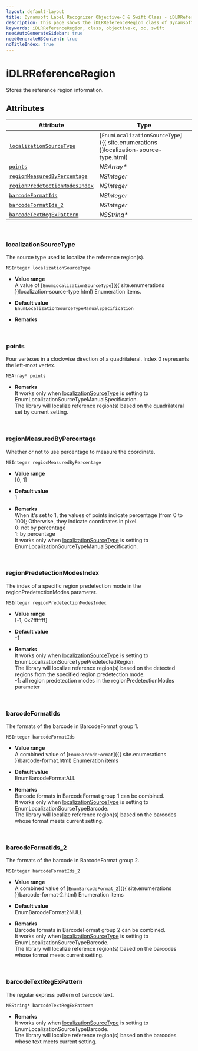 ```yaml
---
layout: default-layout
title: Dynamsoft Label Recognizer Objective-C & Swift Class - iDLRReferenceRegion
description: This page shows the iDLRReferenceRegion class of Dynamsoft Label Recognition for iOS SDK.
keywords: iDLRReferenceRegion, class, objective-c, oc, swift
needAutoGenerateSidebar: true
needGenerateH3Content: true
noTitleIndex: true
---
```



# iDLRReferenceRegion
Stores the reference region information.  
  

## Attributes
  
| Attribute | Type |
|---------- | ---- |
| [`localizationSourceType`](#localizationsourcetype) | [`EnumLocalizationSourceType`]({{ site.enumerations }}localization-source-type.html) |
| [`points`](#points) | *NSArray\** |
| [`regionMeasuredByPercentage`](#regionmeasuredbypercentage) | *NSInteger* |
| [`regionPredetectionModesIndex`](#regionpredetectionmodesindex) | *NSInteger* |
| [`barcodeFormatIds`](#barcodeformatids) | *NSInteger* |
| [`barcodeFormatIds_2`](#barcodeformatids_2) | *NSInteger* |
| [`barcodeTextRegExPattern`](#barcodetextregexpattern) | *NSString\** |

&nbsp;

### localizationSourceType
The source type used to localize the reference region(s).
```objc
NSInteger localizationSourceType
```
- **Value range**   
    A value of [`EnumLocalizationSourceType`]({{ site.enumerations }}localization-source-type.html) Enumeration items.
      
- **Default value**   
    `EnumLocalizationSourceTypeManualSpecification`
    
- **Remarks**  
    

&nbsp;

### points
Four vertexes in a clockwise direction of a quadrilateral. Index 0 represents the left-most vertex. 
```objc
NSArray* points
```
- **Remarks**   
    It works only when [localizationSourceType](#localizationsourcetype) is setting to EnumLocalizationSourceTypeManualSpecification.<br>
    The library will localize reference region(s) based on the quadrilateral set by current setting.<br>

&nbsp;

### regionMeasuredByPercentage
Whether or not to use percentage to measure the coordinate.
```objc
NSInteger regionMeasuredByPercentage
```
- **Value range**   
    [0, 1]
      
- **Default value**   
    1
    
- **Remarks**   
    When it's set to 1, the values of points indicate percentage (from 0 to 100); Otherwise, they indicate coordinates in pixel.<br> 
    0: not by percentage<br>
    1: by percentage<br>
    It works only when [localizationSourceType](#localizationsourcetype) is setting to EnumLocalizationSourceTypeManualSpecification.<br>


&nbsp;

### regionPredetectionModesIndex
The index of a specific region predetection mode in the regionPredetectionModes parameter.
```objc
NSInteger regionPredetectionModesIndex
```
- **Value range**   
    [-1, 0x7fffffff]
      
- **Default value**   
    -1
    
- **Remarks**   
    It works only when [localizationSourceType](#localizationsourcetype) is setting to EnumLocalizationSourceTypePredetectedRegion.<br>
    The library will localize reference region(s) based on the detected regions from the specified region predetection mode.<br>
    -1: all region predetection modes in the regionPredetectionModes parameter
    

&nbsp;

### barcodeFormatIds
The formats of the barcode in BarcodeFormat group 1.
```objc
NSInteger barcodeFormatIds
```
- **Value range**   
    A combined value of [`EnumBarcodeFormat`]({{ site.enumerations }}barcode-format.html) Enumeration items
      
- **Default value**   
    EnumBarcodeFormatALL
    
- **Remarks**   
    Barcode formats in BarcodeFormat group 1 can be combined.<br>
    It works only when [localizationSourceType](#localizationsourcetype) is setting to EnumLocalizationSourceTypeBarcode.<br>
    The library will localize reference region(s) based on the barcodes whose format meets current setting.  
    

&nbsp;

### barcodeFormatIds_2
The formats of the barcode in BarcodeFormat group 2.
```objc
NSInteger barcodeFormatIds_2
```
- **Value range**   
    A combined value of [`EnumBarcodeFormat_2`]({{ site.enumerations }}barcode-format-2.html) Enumeration items
      
- **Default value**   
    EnumBarcodeFormat2NULL
    
- **Remarks**   
    Barcode formats in BarcodeFormat group 2 can be combined.<br>
    It works only when [localizationSourceType](#localizationsourcetype) is setting to EnumLocalizationSourceTypeBarcode.<br>
    The library will localize reference region(s) based on the barcodes whose format meets current setting.
    
&nbsp;

### barcodeTextRegExPattern
The regular express pattern of barcode text.
```objc
NSString* barcodeTextRegExPattern
```

- **Remarks**   
    It works only when [localizationSourceType](#localizationsourcetype) is setting to EnumLocalizationSourceTypeBarcode.<br>
    The library will localize reference region(s) based on the barcodes whose text meets current setting.
